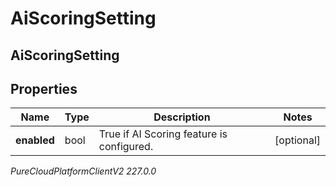 # AiScoringSetting

## AiScoringSetting

## Properties

|Name | Type | Description | Notes|
|------------ | ------------- | ------------- | -------------|
| **enabled** | bool | True if AI Scoring feature is configured. | [optional] |



_PureCloudPlatformClientV2 227.0.0_
